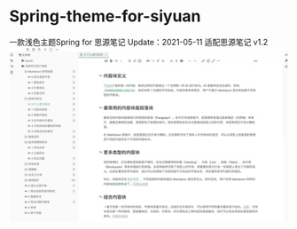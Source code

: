 # Spring-theme-for-siyuan
一款浅色主题Spring for 思源笔记
Update：2021-05-11 适配思源笔记 v1.2
![preview](https://raw.githubusercontent.com/langzhou/spring-theme-for-siyuan/main/spring-1.png)
